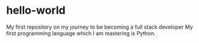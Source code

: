 # hello-world
My first repository on my journey to be becoming a full stack developer
My first programming language which I am mastering is Python.
